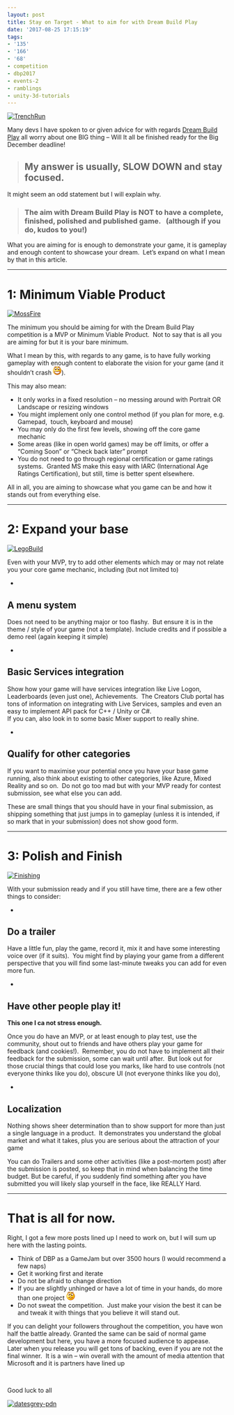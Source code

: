 ```yaml
---
layout: post
title: Stay on Target - What to aim for with Dream Build Play
date: '2017-08-25 17:15:19'
tags:
- '135'
- '166'
- '68'
- competition
- dbp2017
- events-2
- ramblings
- unity-3d-tutorials
---
```


[![TrenchRun](/Images/wordpress/2017/08/TrenchRun_thumb.gif "TrenchRun")](/Images/wordpress/2017/08/TrenchRun.gif)

Many devs I have spoken to or given advice for with regards [Dream Build Play](https://developer.microsoft.com/en-us/windows/projects/campaigns/dream-build-play-challenge) all worry about one BIG thing – Will It all be finished ready for the Big December deadline!

> ## My answer is usually, SLOW DOWN and stay focused.

It might seem an odd statement but I will explain why.

> ### **The aim with Dream Build Play is NOT to have a complete, finished, polished and published game.** &nbsp; (although if you do, kudos to you!)

What you are aiming for is enough to demonstrate your game, it is gameplay and enough content to showcase your dream.&nbsp; Let’s expand on what I mean by that in this article.

* * *

# 1: Minimum Viable Product

[![MossFire](/Images/wordpress/2017/08/MossFire_thumb.gif "MossFire")](/Images/wordpress/2017/08/MossFire.gif)

The minimum you should be aiming for with the Dream Build Play competition is a MVP or Minimum Viable Product.&nbsp; Not to say that is all you are aiming for but it is your bare minimum.

What I mean by this, with regards to any game, is to have fully working gameplay with enough content to elaborate the vision for your game (and it shouldn’t crash ![Open-mouthed smile](/Images/wordpress/2017/08/wlEmoticon-openmouthedsmile-2.png)).&nbsp;

This may also mean:

- It only works in a fixed resolution – no messing around with Portrait OR Landscape or resizing windows
- You might implement only one control method (if you plan for more, e.g. Gamepad,&nbsp; touch, keyboard and mouse)
- You may only do the first few levels, showing off the core game mechanic
- Some areas (like in open world games) may be off limits, or offer a “Coming Soon” or “Check back later” prompt
- You do not need to go through regional certification or game ratings systems.&nbsp; Granted MS make this easy with IARC (International Age Ratings Certification), but still, time is better spent elsewhere.

All in all, you are aiming to showcase what you game can be and how it stands out from everything else.

* * *

# 2: Expand your base

[![LegoBuild](/Images/wordpress/2017/08/LegoBuild_thumb.gif "LegoBuild")](/Images/wordpress/2017/08/LegoBuild.gif)

Even with your MVP, try to add other elements which may or may not relate you your core game mechanic, including (but not limited to)

- 
## A menu system

Does not need to be anything major or too flashy.&nbsp; But ensure it is in the theme / style of your game (not a template). Include credits and if possible a demo reel (again keeping it simple)

- 
## Basic Services integration

Show how your game will have services integration like Live Logon, Leaderboards (even just one), Achievements.&nbsp; The Creators Club portal has tons of information on integrating with Live Services, samples and even an easy to implement API pack for C++ / Unity or C#.  
If you can, also look in to some basic Mixer support to really shine.

- 
## Qualify for other categories

If you want to maximise your potential once you have your base game running, also think about existing to other categories, like Azure, Mixed Reality and so on.&nbsp; Do not go too mad but with your MVP ready for contest submission, see what else you can add.

These are small things that you should have in your final submission, as shipping something that just jumps in to gameplay (unless it is intended, if so mark that in your submission) does not show good form.

* * *

# 3: Polish and Finish

[![Finishing](/Images/wordpress/2017/08/Finishing_thumb.gif "Finishing")](/Images/wordpress/2017/08/Finishing.gif)

With your submission ready and if you still have time, there are a few other things to consider:

- 
## Do a trailer

Have a little fun, play the game, record it, mix it and have some interesting voice over (if it suits).&nbsp; You might find by playing your game from a different perspective that you will find some last-minute tweaks you can add for even more fun.

- 
## Have other people play it!

**This one I ca not stress enough.**

Once you do have an MVP, or at least enough to play test, use the community, shout out to friends and have others play your game for feedback (and cookies!).&nbsp; Remember, you do not have to implement all their feedback for the submission, some can wait until after.&nbsp; But look out for those crucial things that could lose you marks, like hard to use controls (not everyone thinks like you do), obscure UI (not everyone thinks like you do),

- 
## Localization

Nothing shows sheer determination than to show support for more than just a single language in a product.&nbsp; It demonstrates you understand the global market and what it takes, plus you are serious about the attraction of your game

You can do Trailers and some other activities (like a post-mortem post) after the submission is posted, so keep that in mind when balancing the time budget. But be careful, if you suddenly find something after you have submitted you will likely slap yourself in the face, like REALLY Hard.

* * *

# That is all for now.

Right, I got a few more posts lined up I need to work on, but I will sum up here with the lasting points.

- Think of DBP as a GameJam but over 3500 hours (I would recommend a few naps)
- Get it working first and iterate
- Do not be afraid to change direction
- If you are slightly unhinged or have a lot of time in your hands, do more than one project ![Confused smile](/Images/wordpress/2017/08/wlEmoticon-confusedsmile-1.png)
- Do not sweat the competition.&nbsp; Just make your vision the best it can be and tweak it with things that you believe it will stand out.

If you can delight your followers throughout the competition, you have won half the battle already. Granted the same can be said of normal game development but here, you have a more focused audience to appease.&nbsp; Later when you release you will get tons of backing, even if you are not the final winner.&nbsp; It is a win – win overall with the amount of media attention that Microsoft and it is partners have lined up

&nbsp;

Good luck to all

[![datesgrey-pdn](/Images/wordpress/2017/08/datesgrey-pdn_thumb.png "datesgrey-pdn")](/Images/wordpress/2017/08/datesgrey-pdn.png)

